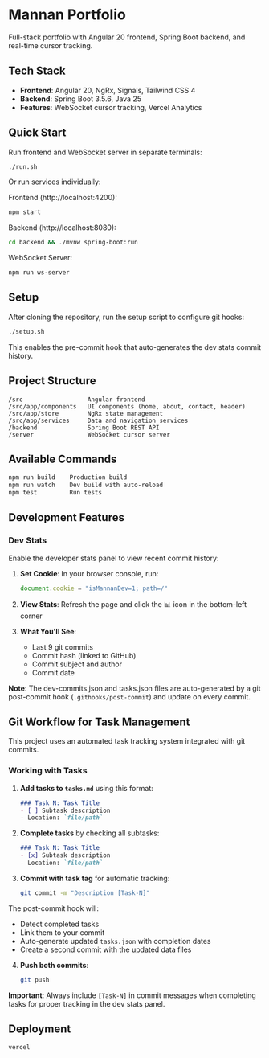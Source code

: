 # Mannan Portfolio

Full-stack portfolio with Angular 20 frontend, Spring Boot backend, and real-time cursor tracking.

## Tech Stack

- **Frontend**: Angular 20, NgRx, Signals, Tailwind CSS 4
- **Backend**: Spring Boot 3.5.6, Java 25
- **Features**: WebSocket cursor tracking, Vercel Analytics

## Quick Start

Run frontend and WebSocket server in separate terminals:
```bash
./run.sh
```

Or run services individually:

Frontend (http://localhost:4200):
```bash
npm start
```

Backend (http://localhost:8080):
```bash
cd backend && ./mvnw spring-boot:run
```

WebSocket Server:
```bash
npm run ws-server
```

## Setup

After cloning the repository, run the setup script to configure git hooks:

```bash
./setup.sh
```

This enables the pre-commit hook that auto-generates the dev stats commit history.

## Project Structure

```
/src                  Angular frontend
/src/app/components   UI components (home, about, contact, header)
/src/app/store        NgRx state management
/src/app/services     Data and navigation services
/backend              Spring Boot REST API
/server               WebSocket cursor server
```

## Available Commands

```bash
npm run build    Production build
npm run watch    Dev build with auto-reload
npm test         Run tests
```

## Development Features

### Dev Stats

Enable the developer stats panel to view recent commit history:

1. **Set Cookie**: In your browser console, run:
   ```javascript
   document.cookie = "isMannanDev=1; path=/"
   ```

2. **View Stats**: Refresh the page and click the 📊 icon in the bottom-left corner

3. **What You'll See**:
   - Last 9 git commits
   - Commit hash (linked to GitHub)
   - Commit subject and author
   - Commit date

**Note**: The dev-commits.json and tasks.json files are auto-generated by a git post-commit hook (`.githooks/post-commit`) and update on every commit.

## Git Workflow for Task Management

This project uses an automated task tracking system integrated with git commits.

### Working with Tasks

1. **Add tasks to `tasks.md`** using this format:
   ```markdown
   ### Task N: Task Title
   - [ ] Subtask description
   - Location: `file/path`
   ```

2. **Complete tasks** by checking all subtasks:
   ```markdown
   ### Task N: Task Title
   - [x] Subtask description
   - Location: `file/path`
   ```

3. **Commit with task tag** for automatic tracking:
   ```bash
   git commit -m "Description [Task-N]"
   ```

The post-commit hook will:
- Detect completed tasks
- Link them to your commit
- Auto-generate updated `tasks.json` with completion dates
- Create a second commit with the updated data files

4. **Push both commits**:
   ```bash
   git push
   ```

**Important**: Always include `[Task-N]` in commit messages when completing tasks for proper tracking in the dev stats panel.

## Deployment

```bash
vercel
```

